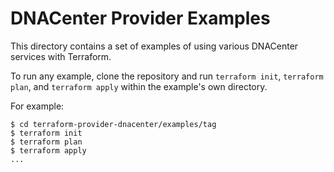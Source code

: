 # DNACenter Provider Examples

This directory contains a set of examples of using various DNACenter services with
Terraform.

To run any example, clone the repository and run `terraform init`, `terraform plan`, and `terraform apply` within the example's own directory.

For example:

```
$ cd terraform-provider-dnacenter/examples/tag
$ terraform init
$ terraform plan
$ terraform apply
...
```
